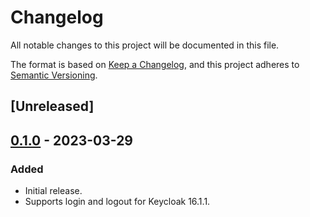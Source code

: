 # Changelog

All notable changes to this project will be documented in this file.

The format is based on [Keep a
Changelog](https://keepachangelog.com/en/1.0.0/), and this project
adheres to [Semantic Versioning](https://semver.org/spec/v2.0.0.html).

## [Unreleased]

## [0.1.0] - 2023-03-29

### Added

- Initial release.
- Supports login and logout for Keycloak 16.1.1.

[0.1.0]: https://github.com/prokie/fastapi-oidc-auth/releases/tag/v0.1.0

